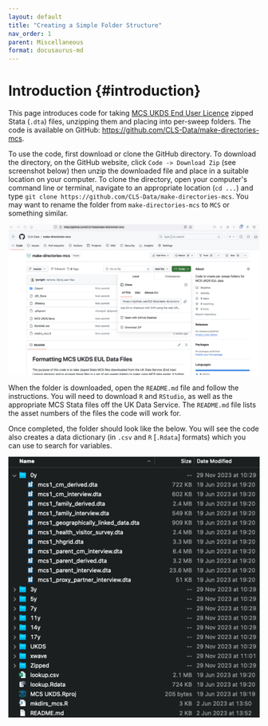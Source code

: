 ```yaml
---
layout: default
title: "Creating a Simple Folder Structure"
nav_order: 1
parent: Miscellaneous
format: docusaurus-md
---
```


# Introduction {#introduction}

This page introduces code for taking [MCS UKDS End User Licence](https://doi.org/10.5255/UKDA-Series-2000031) zipped Stata (`.dta`) files, unzipping them and placing into per-sweep folders. The code is available on GitHub: https://github.com/CLS-Data/make-directories-mcs.

To use the code, first download or clone the GitHub directory. To download the directory, on the GitHub website, click `Code -> Download Zip` (see screenshot below) then unzip the downloaded file and place in a suitable location on your computer. To clone the directory, open your computer's command line or terminal, navigate to an appropriate location (`cd ...`) and type `git clone https://github.com/CLS-Data/make-directories-mcs`. You may want to rename the folder from `make-directories-mcs` to `MCS` or something similar.

![Downloading the GitHub directory](../images/mcs-sweep_folders_1.png)

When the folder is downloaded, open the `README.md` file and follow the instructions. You will need to download `R` and `RStudio`, as well as the appropriate MCS Stata files off the UK Data Service. The `README.md` file lists the asset numbers of the files the code will work for.

Once completed, the folder should look like the below. You will see the code also creates a data dictionary (in `.csv` and `R` [`.Rdata`] formats) which you can use to search for variables. 

![Directory after code completed](../images/mcs-sweep_folders_2.png)